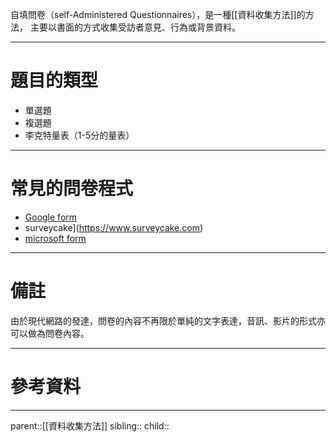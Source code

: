自填問卷（self-Administered Questionnaires），是一種[[資料收集方法]]的方法，
主要以書面的方式收集受訪者意見、行為或背景資料。
- - -
# 題目的類型
- 單選題
- 複選題
- 李克特量表（1-5分的量表）
- - -
# 常見的問卷程式
- [Google form](https://docs.google.com/forms/u/0/)
- surveycake](https://www.surveycake.com)
- [microsoft form](https://www.microsoft.com/zh-tw/microsoft-365/online-surveys-polls-quizzes)
- - -
# 備註
由於現代網路的發達，問卷的內容不再限於單純的文字表達，音訊、影片的形式亦可以做為問卷內容。
- - -
# 參考資料

- - -
parent::[[資料收集方法]]
sibling::
child::